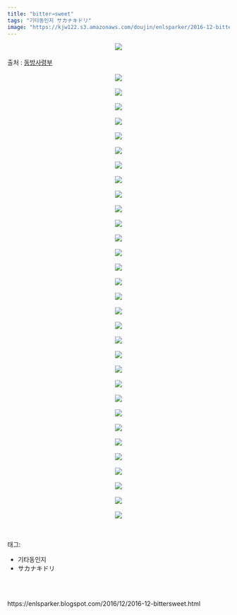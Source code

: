 ```yaml
---
title: "bitter→sweet"
tags: "기타동인지 サカナキドリ"
image: "https://kjw122.s3.amazonaws.com/doujin/enlsparker/2016-12-bittersweet/001.png"
---
```

<div class="article">
<div class="post-body entry-content" id="post-body-2833350347811124044" itemprop="description articleBody">
<div class="separator" style="clear: both; text-align: center;">
<img src="{{ site.imgserver5 }}/enlsparker/2016-12-bittersweet/001.png"/></div>
<br/>
<a name="more"></a>출처 : <a href="http://cafe.naver.com/touhouheadquarters">동방사령부</a><br/>
<br/>
<div class="separator" style="clear: both; text-align: center;">
<img src="{{ site.imgserver5 }}/enlsparker/2016-12-bittersweet/002.png"/></div>
<br/>
<div class="separator" style="clear: both; text-align: center;">
<img src="{{ site.imgserver5 }}/enlsparker/2016-12-bittersweet/003.png"/></div>
<br/>
<div class="separator" style="clear: both; text-align: center;">
<img src="{{ site.imgserver5 }}/enlsparker/2016-12-bittersweet/004.png"/></div>
<br/>
<div class="separator" style="clear: both; text-align: center;">
<img src="{{ site.imgserver5 }}/enlsparker/2016-12-bittersweet/005.png"/></div>
<br/>
<div class="separator" style="clear: both; text-align: center;">
<img src="{{ site.imgserver5 }}/enlsparker/2016-12-bittersweet/006.png"/></div>
<br/>
<div class="separator" style="clear: both; text-align: center;">
<img src="{{ site.imgserver5 }}/enlsparker/2016-12-bittersweet/007.png"/></div>
<br/>
<div class="separator" style="clear: both; text-align: center;">
<img src="{{ site.imgserver5 }}/enlsparker/2016-12-bittersweet/008.png"/></div>
<br/>
<div class="separator" style="clear: both; text-align: center;">
<img src="{{ site.imgserver5 }}/enlsparker/2016-12-bittersweet/009.png"/></div>
<br/>
<div class="separator" style="clear: both; text-align: center;">
<img src="{{ site.imgserver5 }}/enlsparker/2016-12-bittersweet/010.png"/></div>
<br/>
<div class="separator" style="clear: both; text-align: center;">
<img src="{{ site.imgserver5 }}/enlsparker/2016-12-bittersweet/011.png"/></div>
<br/>
<div class="separator" style="clear: both; text-align: center;">
<img src="{{ site.imgserver5 }}/enlsparker/2016-12-bittersweet/012.png"/></div>
<br/>
<div class="separator" style="clear: both; text-align: center;">
<img src="{{ site.imgserver5 }}/enlsparker/2016-12-bittersweet/013.png"/></div>
<br/>
<div class="separator" style="clear: both; text-align: center;">
<img src="{{ site.imgserver5 }}/enlsparker/2016-12-bittersweet/014.png"/></div>
<br/>
<div class="separator" style="clear: both; text-align: center;">
<img src="{{ site.imgserver5 }}/enlsparker/2016-12-bittersweet/015.png"/></div>
<br/>
<div class="separator" style="clear: both; text-align: center;">
<img src="{{ site.imgserver5 }}/enlsparker/2016-12-bittersweet/016.png"/></div>
<br/>
<div class="separator" style="clear: both; text-align: center;">
<img src="{{ site.imgserver5 }}/enlsparker/2016-12-bittersweet/017.png"/></div>
<br/>
<div class="separator" style="clear: both; text-align: center;">
<img src="{{ site.imgserver5 }}/enlsparker/2016-12-bittersweet/018.png"/></div>
<br/>
<div class="separator" style="clear: both; text-align: center;">
<img src="{{ site.imgserver5 }}/enlsparker/2016-12-bittersweet/019.png"/></div>
<br/>
<div class="separator" style="clear: both; text-align: center;">
<img src="{{ site.imgserver5 }}/enlsparker/2016-12-bittersweet/020.png"/></div>
<br/>
<div class="separator" style="clear: both; text-align: center;">
<img src="{{ site.imgserver5 }}/enlsparker/2016-12-bittersweet/021.png"/></div>
<br/>
<div class="separator" style="clear: both; text-align: center;">
<img src="{{ site.imgserver5 }}/enlsparker/2016-12-bittersweet/022.png"/></div>
<br/>
<div class="separator" style="clear: both; text-align: center;">
<img src="{{ site.imgserver5 }}/enlsparker/2016-12-bittersweet/023.png"/></div>
<br/>
<div class="separator" style="clear: both; text-align: center;">
<img src="{{ site.imgserver5 }}/enlsparker/2016-12-bittersweet/024.png"/></div>
<br/>
<div class="separator" style="clear: both; text-align: center;">
<img src="{{ site.imgserver5 }}/enlsparker/2016-12-bittersweet/025.png"/></div>
<br/>
<div class="separator" style="clear: both; text-align: center;">
<img src="{{ site.imgserver5 }}/enlsparker/2016-12-bittersweet/026.png"/></div>
<br/>
<div class="separator" style="clear: both; text-align: center;">
<img src="{{ site.imgserver5 }}/enlsparker/2016-12-bittersweet/027.png"/></div>
<br/>
<div class="separator" style="clear: both; text-align: center;">
<img src="{{ site.imgserver5 }}/enlsparker/2016-12-bittersweet/028.png"/></div>
<br/>
<div class="separator" style="clear: both; text-align: center;">
<img src="{{ site.imgserver5 }}/enlsparker/2016-12-bittersweet/029.png"/></div>
<br/>
<div class="separator" style="clear: both; text-align: center;">
<img src="{{ site.imgserver5 }}/enlsparker/2016-12-bittersweet/030.png"/></div>
<br/>
<div class="separator" style="clear: both; text-align: center;">
<img src="{{ site.imgserver5 }}/enlsparker/2016-12-bittersweet/031.png"/></div>
<br/>
<div class="separator" style="clear: both; text-align: center;">
<img src="{{ site.imgserver5 }}/enlsparker/2016-12-bittersweet/032.png"/></div>
<br/>
<div style="clear: both;"></div>
</div></div><br/>
<div class="tagTrail">
<p>태그: </p>
<ul>
<li>기타동인지</li>
<li>サカナキドリ</li>
</ul>
</div><br/>

<br/>
<p id="refer">https://enlsparker.blogspot.com/2016/12/2016-12-bittersweet.html</p>
<br/>

